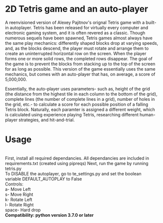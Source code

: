 # 2D Tetris game and an auto-player
A reenvisioned version of Alexey Pajitnov's orignal Tetris game with a built-in autoplayer. 
Tetris has been released for virtually every computer and electronic gaming system, and it is often revered as a classic. Though numerous sequels have been spawned, Tetris games almost always have the same play mechanics: differently shaped blocks drop at varying speeds, and, as the blocks descend, the player must rotate and arrange them to create an uninterrupted horizontal row on the screen. When the player forms one or more solid rows, the completed rows disappear. The goal of the game is to prevent the blocks from stacking up to the top of the screen for as long as possible. This version of the game essentially uses the same mechanics, but comes with an auto-player that has, on average, a score of 5,000,000.

Essentially, the auto-player uses parameters- such as, height of the grid (the distance from the highest tile in each column to the bottom of the grid), complete lines (the number of complete lines in a grid), number of holes in the grid, etc.- to calculate a score for each possible position of a falling Tetris block. Naturally, each paramter is assigned a different weight, which is calculated using experience playing Tetris, researching different human-player strategies, and hit-and-trial.

# Usage
<br />First, install all required dependancies. All dependancies are included in requirements.txt (created using pipreqs) Next, run the game by running tetris.py
<br />To DISABLE the autoplayer, go to te_settings.py and set the boolean variable DEFAULT_AUTOPLAY to False
<br />Controls:
<br />a- Move Left
<br />s- Move Right
<br />k- Rotate Left
<br />l- Rotate Right
<br />space- Hard drop
<br /><strong>Compatibility: python version 3.7.0 or later</strong>
